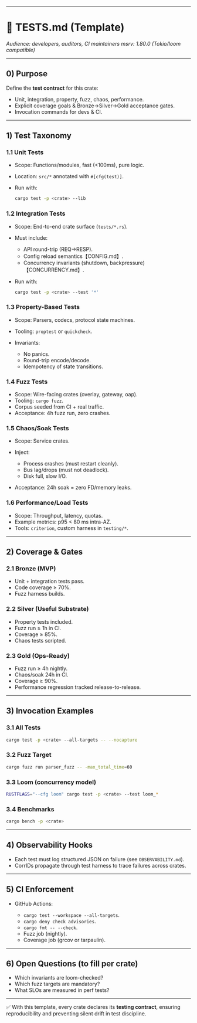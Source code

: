 
---

# 🧪 TESTS.md (Template)

*Audience: developers, auditors, CI maintainers*
*msrv: 1.80.0 (Tokio/loom compatible)*

---

## 0) Purpose

Define the **test contract** for this crate:

* Unit, integration, property, fuzz, chaos, performance.
* Explicit coverage goals & Bronze→Silver→Gold acceptance gates.
* Invocation commands for devs & CI.

---

## 1) Test Taxonomy

### 1.1 Unit Tests

* Scope: Functions/modules, fast (<100ms), pure logic.
* Location: `src/*` annotated with `#[cfg(test)]`.
* Run with:

  ```bash
  cargo test -p <crate> --lib
  ```

### 1.2 Integration Tests

* Scope: End-to-end crate surface (`tests/*.rs`).
* Must include:

  * API round-trip (REQ→RESP).
  * Config reload semantics【CONFIG.md】.
  * Concurrency invariants (shutdown, backpressure)【CONCURRENCY.md】.
* Run with:

  ```bash
  cargo test -p <crate> --test '*'
  ```

### 1.3 Property-Based Tests

* Scope: Parsers, codecs, protocol state machines.
* Tooling: `proptest` or `quickcheck`.
* Invariants:

  * No panics.
  * Round-trip encode/decode.
  * Idempotency of state transitions.

### 1.4 Fuzz Tests

* Scope: Wire-facing crates (overlay, gateway, oap).
* Tooling: `cargo fuzz`.
* Corpus seeded from CI + real traffic.
* Acceptance: 4h fuzz run, zero crashes.

### 1.5 Chaos/Soak Tests

* Scope: Service crates.
* Inject:

  * Process crashes (must restart cleanly).
  * Bus lag/drops (must not deadlock).
  * Disk full, slow I/O.
* Acceptance: 24h soak = zero FD/memory leaks.

### 1.6 Performance/Load Tests

* Scope: Throughput, latency, quotas.
* Example metrics: p95 < 80 ms intra-AZ.
* Tools: `criterion`, custom harness in `testing/*`.

---

## 2) Coverage & Gates

### 2.1 Bronze (MVP)

* Unit + integration tests pass.
* Code coverage ≥ 70%.
* Fuzz harness builds.

### 2.2 Silver (Useful Substrate)

* Property tests included.
* Fuzz run ≥ 1h in CI.
* Coverage ≥ 85%.
* Chaos tests scripted.

### 2.3 Gold (Ops-Ready)

* Fuzz run ≥ 4h nightly.
* Chaos/soak 24h in CI.
* Coverage ≥ 90%.
* Performance regression tracked release-to-release.

---

## 3) Invocation Examples

### 3.1 All Tests

```bash
cargo test -p <crate> --all-targets -- --nocapture
```

### 3.2 Fuzz Target

```bash
cargo fuzz run parser_fuzz -- -max_total_time=60
```

### 3.3 Loom (concurrency model)

```bash
RUSTFLAGS="--cfg loom" cargo test -p <crate> --test loom_*
```

### 3.4 Benchmarks

```bash
cargo bench -p <crate>
```

---

## 4) Observability Hooks

* Each test must log structured JSON on failure (see `OBSERVABILITY.md`).
* CorrIDs propagate through test harness to trace failures across crates.

---

## 5) CI Enforcement

* GitHub Actions:

  * `cargo test --workspace --all-targets`.
  * `cargo deny check advisories`.
  * `cargo fmt -- --check`.
  * Fuzz job (nightly).
  * Coverage job (grcov or tarpaulin).

---

## 6) Open Questions (to fill per crate)

* Which invariants are loom-checked?
* Which fuzz targets are mandatory?
* What SLOs are measured in perf tests?

---

✅ With this template, every crate declares its **testing contract**, ensuring reproducibility and preventing silent drift in test discipline.

